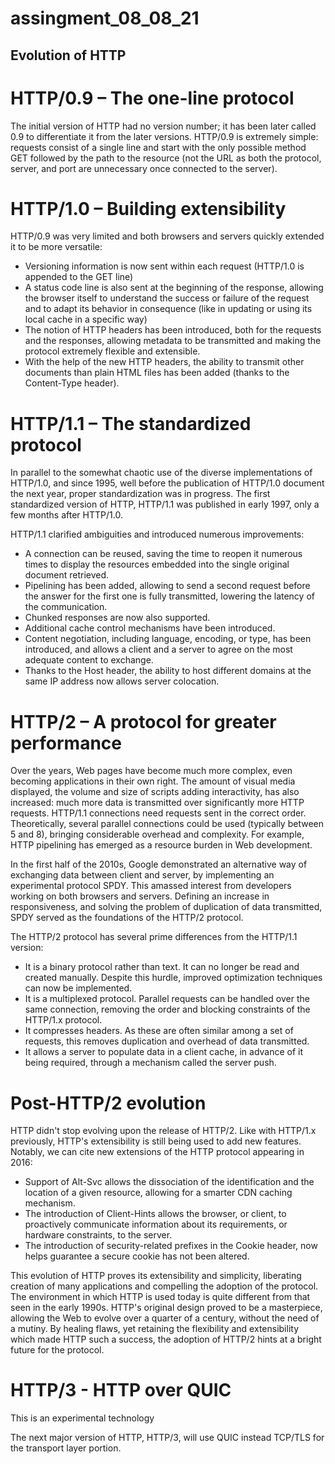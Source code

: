 # assingment_08_08_21
## Evolution of HTTP

# HTTP/0.9 – The one-line protocol
The initial version of HTTP had no version number; it has been later called 0.9 to differentiate it from the later versions. HTTP/0.9 is extremely simple: requests consist of a single line and start with the only possible method GET followed by the path to the resource (not the URL as both the protocol, server, and port are unnecessary once connected to the server).
# HTTP/1.0 – Building extensibility
HTTP/0.9 was very limited and both browsers and servers quickly extended it to be more versatile:

- Versioning information is now sent within each request (HTTP/1.0 is appended to the GET line)<br />
- A status code line is also sent at the beginning of the response, allowing the browser itself to understand the success or failure of the request and to adapt its behavior in consequence (like in updating or using its local cache in a specific way)<br />
- The notion of HTTP headers has been introduced, both for the requests and the responses, allowing metadata to be transmitted and making the protocol extremely flexible and extensible.<br />
- With the help of the new HTTP headers, the ability to transmit other documents than plain HTML files has been added (thanks to the Content-Type header).<br />

# HTTP/1.1 – The standardized protocol
In parallel to the somewhat chaotic use of the diverse implementations of HTTP/1.0, and since 1995, well before the publication of HTTP/1.0 document the next year, proper standardization was in progress. The first standardized version of HTTP, HTTP/1.1 was published in early 1997, only a few months after HTTP/1.0.

HTTP/1.1 clarified ambiguities and introduced numerous improvements:

- A connection can be reused, saving the time to reopen it numerous times to display the resources embedded into the single original document retrieved.<br />
- Pipelining has been added, allowing to send a second request before the answer for the first one is fully transmitted, lowering the latency of the communication.<br />
- Chunked responses are now also supported.<br />
- Additional cache control mechanisms have been introduced.<br />
- Content negotiation, including language, encoding, or type, has been introduced, and allows a client and a server to agree on the most adequate content to exchange.<br />
- Thanks to the Host header, the ability to host different domains at the same IP address now allows server colocation.<br />

# HTTP/2 – A protocol for greater performance
Over the years, Web pages have become much more complex, even becoming applications in their own right. The amount of visual media displayed, the volume and size of scripts adding interactivity, has also increased: much more data is transmitted over significantly more HTTP requests. HTTP/1.1 connections need requests sent in the correct order. Theoretically, several parallel connections could be used (typically between 5 and 8), bringing considerable overhead and complexity. For example, HTTP pipelining has emerged as a resource burden in Web development.

In the first half of the 2010s, Google demonstrated an alternative way of exchanging data between client and server, by implementing an experimental protocol SPDY. This amassed interest from developers working on both browsers and servers. Defining an increase in responsiveness, and solving the problem of duplication of data transmitted, SPDY served as the foundations of the HTTP/2 protocol.

The HTTP/2 protocol has several prime differences from the HTTP/1.1 version:

- It is a binary protocol rather than text. It can no longer be read and created manually. Despite this hurdle, improved optimization techniques can now be implemented.<br />
- It is a multiplexed protocol. Parallel requests can be handled over the same connection, removing the order and blocking constraints of the HTTP/1.x protocol.<br />
- It compresses headers. As these are often similar among a set of requests, this removes duplication and overhead of data transmitted.<br />
- It allows a server to populate data in a client cache, in advance of it being required, through a mechanism called the server push.<br />

# Post-HTTP/2 evolution
HTTP didn't stop evolving upon the release of HTTP/2. Like with HTTP/1.x previously, HTTP's extensibility is still being used to add new features. Notably, we can cite new extensions of the HTTP protocol appearing in 2016:

- Support of Alt-Svc allows the dissociation of the identification and the location of a given resource, allowing for a smarter CDN caching mechanism.<br />
- The introduction of Client-Hints allows the browser, or client, to proactively communicate information about its requirements, or hardware constraints, to the server.<br />
- The introduction of security-related prefixes in the Cookie header, now helps guarantee a secure cookie has not been altered.<br />

This evolution of HTTP proves its extensibility and simplicity, liberating creation of many applications and compelling the adoption of the protocol. The environment in which HTTP is used today is quite different from that seen in the early 1990s. HTTP's original design proved to be a masterpiece, allowing the Web to evolve over a quarter of a century, without the need of a mutiny. By healing flaws, yet retaining the flexibility and extensibility which made HTTP such a success, the adoption of HTTP/2 hints at a bright future for the protocol.

# HTTP/3 - HTTP over QUIC
This is an experimental technology

The next major version of HTTP, HTTP/3, will use QUIC instead TCP/TLS for the transport layer portion.
